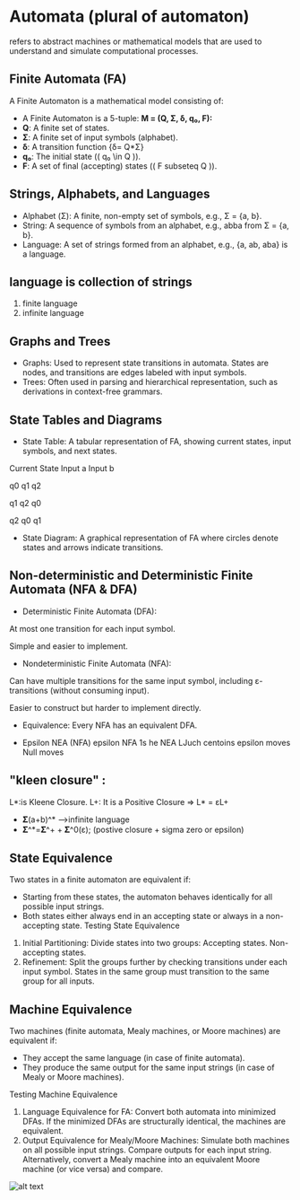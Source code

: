 # Automata (plural of automaton) 
refers to abstract machines or mathematical models that are used to understand and simulate computational processes.

## Finite Automata (FA) 
A Finite Automaton is a mathematical model consisting of:
- A Finite Automaton is a 5-tuple:
**M = (Q, Σ, δ, q₀, F):**
- **Q**: A finite set of states.
- **Σ**: A finite set of input symbols (alphabet).
- **δ**: A transition function {δ= Q*Σ}
- **q₀**: The initial state (\( q₀ \in Q \)).
- **F**: A set of final (accepting) states (( F subseteq Q )).

## Strings, Alphabets, and Languages

- Alphabet (Σ): A finite, non-empty set of symbols, e.g., Σ = {a, b}.
- String: A sequence of symbols from an alphabet, e.g., abba from Σ = {a, b}.
- Language: A set of strings formed from an alphabet, e.g., {a, ab, aba} is a language.

## language is collection of strings

1. finite language
2. infinite language

## Graphs and Trees

- Graphs: Used to represent state transitions in automata. States are nodes, and transitions are edges labeled with input symbols.
- Trees: Often used in parsing and hierarchical representation, such as derivations in context-free grammars.

## State Tables and Diagrams

- State Table: A tabular representation of FA, showing current states, input symbols, and next states.

Current State	Input a	     Input b

q0	             q1	             q2

q1	             q2	             q0

q2	             q0	             q1

- State Diagram: A graphical representation of FA where circles denote states and arrows indicate transitions.

## Non-deterministic and Deterministic Finite Automata (NFA & DFA)

- Deterministic Finite Automata (DFA):

At most one transition for each input symbol.

Simple and easier to implement.

- Nondeterministic Finite Automata (NFA):

Can have multiple transitions for the same input symbol, including ε-transitions (without consuming input).

Easier to construct but harder to implement directly.

- Equivalence: Every NFA has an equivalent DFA.

- Epsilon NEA (NFA)
epsilon NFA 1s he NEA LJuch centoins epsilon moves
Null moves

## "kleen closure" :

L*:is Kleene Closure. L+: It is a Positive Closure => L* = εL+

- 𝚺(a+b)^* -->infinite language
- 𝚺^*=𝚺^+ + 𝚺^0(ε); (postive closure + sigma zero or epsilon) 


## State Equivalence
Two states in a finite automaton are equivalent if:
- Starting from these states, the automaton behaves identically for all possible input strings.
- Both states either always end in an accepting state or always in a non-accepting state.
Testing State Equivalence
1. Initial Partitioning:
Divide states into two groups:
Accepting states.
Non-accepting states.
2. Refinement:
Split the groups further by checking transitions under each input symbol.
States in the same group must transition to the same group for all inputs.

## Machine Equivalence
Two machines (finite automata, Mealy machines, or Moore machines) are equivalent if:
- They accept the same language (in case of finite automata).
- They produce the same output for the same input strings (in case of Mealy or Moore machines).

Testing Machine Equivalence
1. Language Equivalence for FA:
Convert both automata into minimized DFAs.
If the minimized DFAs are structurally identical, the machines are equivalent.
2. Output Equivalence for Mealy/Moore Machines:
Simulate both machines on all possible input strings.
Compare outputs for each input string.
Alternatively, convert a Mealy machine into an equivalent Moore machine (or vice versa) and compare.


![alt text](<Screenshot 2024-11-27 at 10.30.53 AM.png>)